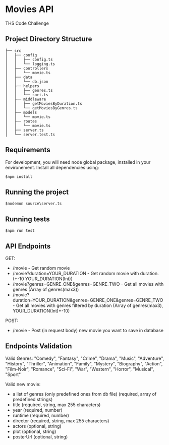 # Movies API

THS Code Challenge

## Project Directory Structure

```
├── src
│   ├── config
│   │   ├── config.ts
│   │   └── logging.ts
│   ├── controllers
│   │   └── movie.ts
│   ├── data
│   │   └── db.json
│   ├── helpers
│   │   ├── genres.ts
│   │   └── sort.ts
│   ├── middleware
│   │   ├── getMoviesByDuration.ts
│   │   └── getMoviesByGenres.ts
│   ├── models
│   │   └── movie.ts
│   ├── routes
│   │   └── movie.ts
│   ├── server.ts
│   └── server.test.ts
```

## Requirements

For development, you will need node global package, installed in your environement. Install all dependencies using:

`$npm install`

## Running the project

`$nodemon source\server.ts`

## Running tests

`$npm run test`

## API Endpoints

GET:

- /movie - Get random movie
- /movie?duration=YOUR_DURATION - Get random movie with duration. (+-10 YOUR_DURATION(Int))
- /movie?genres=GENRE_ONE&genres=GENRE_TWO - Get all movies with genres (Array of genres(max3))
- /movie?duration=YOUR_DURATION&genres=GENRE_ONE&genres=GENRE_TWO - Get all movies with genres filtered by duration (Array of genres(max3),
  YOUR_DURATION(Int)+-10)

POST:

- /movie - Post (in request body) new movie you want to save in database

## Endpoints Validation

Valid Genres: "Comedy", "Fantasy", "Crime", "Drama", "Music", "Adventure", "History", "Thriller", "Animation", "Family", "Mystery",
"Biography", "Action", "Film-Noir", "Romance", "Sci-Fi", "War", "Western", "Horror", "Musical", "Sport"

Valid new movie:

- a list of genres (only predefined ones from db file) (required, array of predefined strings)
- title (required, string, max 255 characters)
- year (required, number)
- runtime (required, number)
- director (required, string, max 255 characters)
- actors (optional, string)
- plot (optional, string)
- posterUrl (optional, string)
